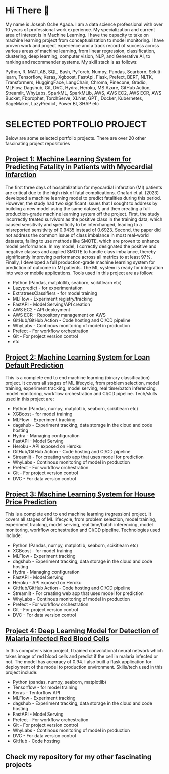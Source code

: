 # Hi There 👋
My name is Joseph Oche Agada. I am a data science professional with over 10 years of professional work experience. My specialization and current area of interest is in Machine Learning. I have the capacity to take on machine learning project from conceptualization to model monitoring. I have proven work and project experience and a track record of success across various areas of machine learning, from linear regression, classification, clustering, deep learning, computer vision, NLP, and Generative AI, to ranking and recommender systems.  My skill stack is as follows:

Python, R, MATLAB, SQL, Bash, PyTorch, Numpy, Pandas, Searborn, Sckiti-learn, Tensorflow, Keras, Xgboost, FastApi, Flask, Prefect, BERT, NLTK, Transformers, HuggingFace, LangChain, Chroma, Pinecone, Gradio, MLFlow, Dagshub, Git, DVC, Hydra, Heroku, MS Azure, GitHub Action, Streamlit, WhyLabs, SparkML, SparkMLib, AWS, AWS EC2, AWS ECR, AWS Bucket, Fbprophet, TorchServe, XLNet, GPT , Docker, Kubernetes, SageMaker, LazyPredict, Power BI, SHAP etc  

# SELECTED PORTFOLIO PROJECT
Below are some selected portfolio projects. There are over 20 other fascinating project repositories

## [Project 1: Machine Learning System for Predicting Fatality in Patients with Myocardial Infarction](https://github.com/joagada2/mi_fatality_prediction)
The first three days of hospitalization for myocardial infarction (MI) patients are critical due to the high risk of fatal complications. Ghafari et al. (2023) developed a machine learning model to predict fatalities during this period. However, the study had two significant issues that I sought to address by building a new model using the same dataset, and then creating a full production-grade machine learning system off the project. First, the study incorrectly treated survivors as the positive class in the training data, which caused sensitivity and specificity to be interchanged, leading to a misreported sensitivity of 0.9435 instead of 0.6923. Second, the paper did not address the common issue of class imbalance in most real-world datasets, failing to use methods like SMOTE, which are proven to enhance model performance. In my model, I correctly designated the positive and negative classes and applied SMOTE to handle class imbalance, thereby significantly improving performance across all metrics to at least 97%. Finally, I developed a full production-grade machine learning system for prediction of outcome in MI patients. The ML system is ready for integration into web or mobile applications. Tools used in this project are as follow:
  - Python (Pandas, matplotlib, seaborn, scikitlearn etc)
  - Lazypredict - for experimentation
  - ExtratreesClassifiers - for model training
  - MLFlow - Experiment registry/tracking
  - FastAPI - Model Serving/API creation
  - AWS EC2 - API deployment
  - AWS ECR - Repository management on AWS
  - GitHub/GitHub Action - Code hosting and CI/CD pipeline
  - WhyLabs - Continous monitoring of model in production
  - Prefect - For workflow orchestration
  - Git - For project version control
  - etc
    
## [Project 2: Machine Learning System for Loan Default Prediction](https://github.com/joagada2/loan-default-prediction-model)
This is a complete end to end machine learning (binary classification) project. It covers all stages of ML lifecycle, from problem selection, model training, experiment tracking, model serving, real time/batch inferencing, model monitoring, workflow orchestration and CI/CD pipeline. Tech/skills used in this project are:
 - Python (Pandas, numpy, matplotlib, seaborn, scikitlearn etc)
 - XGBoost - for model training
 - MLFlow - Experiment tracking
 - dagshub - Experiment tracking, data storage in the cloud and code hosting
 - Hydra - Managing configuration
 - FastAPI - Model Serving
 - Heroku - API exposed on Heroku
 - GitHub/GitHub Action - Code hosting and CI/CD pipeline
 - Streamlit - For creating web app that uses model for prediction
 - WhyLabs - Continous monitoring of model in production
 - Prefect - For workflow orchestration
 - Git - For project version control
 - DVC - For data version control

## [Project 3: Machine Learning System for House Price Prediction](https://github.com/joagada2/king-county-house-price-prediction)
This is a complete end to end machine learning (regression) project. It covers all stages of ML lifecycle, from problem selection, model training, experiment tracking, model serving, real time/batch inferencing, model monitoring, workflow orchestration and CI/CD pipeline. Technologies used include:
 - Python (Pandas, numpy, matplotlib, seaborn, scikitlearn etc)
 - XGBoost - for model training
 - MLFlow - Experiment tracking
 - dagshub - Experiment tracking, data storage in the cloud and code hosting
 - Hydra - Managing configuration
 - FastAPI - Model Serving
 - Heroku - API exposed on Heroku
 - GitHub/GitHub Action - Code hosting and CI/CD pipeline
 - Streamlit - For creating web app that uses model for prediction
 - WhyLabs - Continous monitoring of model in production
 - Prefect - For workflow orchestration
 - Git - For project version control
 - DVC - For data version control
   
## [Project 4: Deep Learning Model for Detection of Malaria Infected Red Blood Cells](https://github.com/joagada2/deep_learning_model_for_detecting_malaria_infected_red_blood_cell)
In this computer vision project, I trained convolutional neural network which takes image of red blood cells and predict if the cell in malaria infected or not. The model has accuracy of 0.94. I also built a flask application for deployment of the model to production environment. Skills/tech used in this project include:
 - Python (pandas, numpy, seaborn, matplotlib)
 - Tensorflow - for model training
 - Keras - Tenforflow API
 - MLFlow - Experiment tracking
 - dagshub - Experiment tracking, data storage in the cloud and code hosting
 - FastAPI - Model Serving
 - Prefect - For workflow orchestration
 - Git - For project version control
 - WhyLabs - Continous monitoring of model in production
 - DVC - For data version control
 - GitHub - Code hosting

## Check my repository for my other fascinating projects


